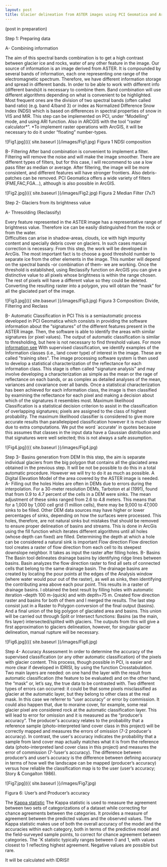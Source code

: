 ```yaml
---
layout: post
title: Glacier delineation from ASTER images using PCI Geomatica and ArcGIS 
---
```


(post in preparation)

Step 1: Preparing data

A- Combining information

The aim of this spectral bands combination is to get a high contrast between glacier ice and rocks, water of any other feature in the image. 
Our source of information is an image derived from ASTER. It is compounded by several bands of information, each one representing  one range of the electromagnetic spectrum. Therefore, we have different information storage and spread in different bands. In order to be able to work with different info (different bands)it is necessary to combine them. Band combination will use different algorithms depending on what is convenient to be highlighted. Most frequent ones are the division of two spectral bands (often called band ratio) (e.g. band 4/band 3) or index as Normalized Difference Snow Index (NDSI) which is based on differences in spectral properties of snow in VIS and MIR.
This step can be implemented on PCI, under “Modelling” mode, and using ARI function. Also in ARCGIS with the tool “raster calculator*”. 
*To implement raster operations with ArcGIS, it will be necessary to do it under “floating” number-types. 

![Fig1.jpg]({{ site.baseurl }}/images/Fig1.jpg) 
Figura 1 NDSI composition

B-	Filtering
After band combination is convenient to implement a filter. Filtering will remove the noise and will make the image smoother. 
There are different types of filters, but for this case, I will recommend to use a low pass filter as median or average. 
After filtering, the image will be more consistent, and different features will have stronger frontiers. Also debris-patches can be removed. 
PCI Geomatica offers a wide variety of filters (FME,FAC,FGA...), although is also possible in ArcGIS. 

![Fig2.jpg]({{ site.baseurl }}/images/Fig2.jpg) 
Figura 2 Median Filter (7x7)

Step 2- Glaciers from its brightness value

A-	Thresolding (Reclassify)

Every feature represented in the ASTER image has a representative range of brightness value. Therefore ice can be easily distinguished from the rock or from the water.  
Difficulties can arise in shadow-areas, clouds, ice with high impurity content and specially debris cover on glaciers. In such cases manual correction is necessary. 
From this step, the work will be developed in ArcGis. The most important fact is to choose a good threshold number to separate ice from the other elements in the image.
 This number will depend on the spectral bands -or combination of them- we are working. Once the threshold is established, using Reclassify function on ArcGIS you can give
 a distinctive value to all pixels whose brightness is within the range chosen. The rest of pixels will have a different value so they could be deleted.
 Converting the resulting raster into a polygon, you will obtain the “mask” for all the glaciated part of the image. 
 
![Fig3.jpg]({{ site.baseurl }}/images/Fig3.jpg) 
Figura 3 Composition: Divide, Filtering and Reclass
 
B-	Automatic Classification in PCI
This is a semiautomatic process developed in PCI Geomatica which consists in providing the software information about the “signatures” of the different features present 
in the ASTER image. Then, the software is able to identify the areas with similar signatures (or pixel values). The output of automatic classification is similar 
to thresholding, but here is not necessary to find threshold values. For more [information see](http://www.sc.chula.ac.th/courseware/2309507/Lecture/remote18.htm)
With supervised classification, we identify examples of the Information classes (i.e., land cover type) of interest in the image. 
These are called "training sites". The image processing software system is then used to develop a statistical characterization of the reflectance for each information class. 
This stage is often called "signature analysis" and may involve developing a characterization as simple as the mean or the rage of reflectance on each bands, 
or as complex as detailed analyses of the mean, variances and covariance over all bands. Once a statistical characterization has been achieved for each information class,
 the image is then classified by examining the reflectance for each pixel and making a decision about which of the signatures it resembles most. 
Maximum likelihood Classification is a statistical decision criterion to assist in the classification of overlapping signatures; pixels are assigned to the class of highest probability. 
The maximum likelihood classifier is considered to give more accurate
results than parallelepiped classification however it is much slower due to extra computations. We put the word `accurate' in quotes because this assumes that classes in the input data have a Gaussian distribution and that signatures were well selected; this is not always a safe assumption.

![Fig4.jpg]({{ site.baseurl }}/images/Fig4.jpg) 

Step 3- Basins generation from DEM
In this step, the aim is separate individual glaciers from the big polygon that contains all the glaciated area  obtained in the previous step.  It will be not be possible to do this in a total automatic procedure. However we will try to do it as much as possible. 
A Digital Elevation Model of the area covered by the ASTER image is needed. 
A-	Filling out the holes
Holes are often in DEMs due to errors during the interpolation. For a 30-meter resolution DEMs, Tarboton et al (1991), found that from 0.9 to 4.7 percent of the cells in a DEM were sinks. The mean adjustment of these sinks ranged from 2.6 to 4.8 meters. This means that for a 1,000 by 1,000 cell grid (1 million cells), there may be 9,000 to 47,000 sinks to be filled. Other DEM data sources may have higher or lower percentages of sinks, depending on how the surfaces were processed. This holes, therefore, are not natural sinks but mistakes that should be removed to ensure proper delineation of basins and streams. This is done in ArcGis using the fill function which iterates different algorithms until all holes (whose depth can fixed) are filled. Determining the depth at which a hole can be considered a natural sink is important Flow direction
Flow direction tool creates a raster of flow direction from each cell to its steepest downslope neighbor. It takes as input the raster after filling holes.
B-	Basins
The Basin tool delineates drainage basins by identifying ridge lines between basins. Basin analyzes the flow direction raster to find all sets of connected cells that belong to the same drainage basin. The drainage basins are created by locating the pour points at the edges of the Analysis window (where water would pour out of the raster), as well as sinks, then identifying the contributing area above each pour point. This results in a raster of drainage basins.
I obtained the best result by filling holes with automatic iteration –depth 100 m-(quick) and with depth=75 m. Created flow direction raster and basins for both of them  and I merged the results.
The last step consist just in a Raster to Polygon conversion of the final output (basins). And a final union of the big polygon of glaciated area and basins. This union will be carried out through Split or Intersect functions: Basins (as the main, firs layer) intersected/splited with glaciers. The outputs from this  will give a first approximation to glaciers delineation, however, for singular glacier delineation, manual rupture will be necessary. 

![Fig6.jpg]({{ site.baseurl }}/images/Fig6.jpg)

Step 4- Accuracy Assessment
In order to determine the accuracy of the supervised classification (or any other automatic classification) of the pixels with glacier content. This process, though possible in PCI, is easier and more clear if developed in IDRISI, by using the function Crosstabulation.
Two main layers are needed: on one hand the layer with the result from automatic classification (the feature to be evaluated) and on the other hand, the “mask” or, let’s say, the true data to be contrasted with.
Two different types of errors can occurred: it could be that some pixels misclassified as glacier at the automatic layer, but they belong to other class at the real mask. In this case we referrer to “user accuracy” or error by  commission. It could also happen that, due to moraine cover, for example, some real glacier pixel are considered rock at the automatic classification layer. This will lead to error for omission and it is measured as the “producer’s accuracy”.
The producer's accuracy relates to the probability that a reference sample (photo-interpreted land cover class in this project) will be correctly mapped and measures the errors of omission (7-2 producer's accuracy). In contrast, the user's accuracy indicates the probability that a sample from land cover map actually matches what it is from the reference data (photo-interpreted land cover class in this project) and measures the error of commission (7-1user's accuracy).
The difference between producer’s and user’s accuracy is the difference between defining accuracy in terms of how well the landscape can be mapped (producer’s accuracy) versus how reliable the classification map is to the user (user’s accuracy; Story & Congalton 1986).


![Fig7.jpg]({{ site.baseurl }}/images/Fig7.jpg)

Figura 6: User’s and Producer’s accuracy

The [Kappa statistic](http://www.jennessent.com/downloads/Kappa_Manual_Online.pdf)
The Kappa statistic is used to measure the agreement between two sets of categorizations of a dataset while correcting for chance agreements between the categories. It provides a measure of agreement between the predicted values and the observed values.
The Kappa statistic makes use of both the overall accuracy of the model and the accuracies within each category, both in terms of the predictive model and the field-surveyed sample points, to correct for chance agreement between categories.
The ˆK statistic typically ranges between 0 and 1, with values closest to 1 reflecting highest
agreement. Negative values are possible but rare.

It will be calculated with IDRISI!

 
 
